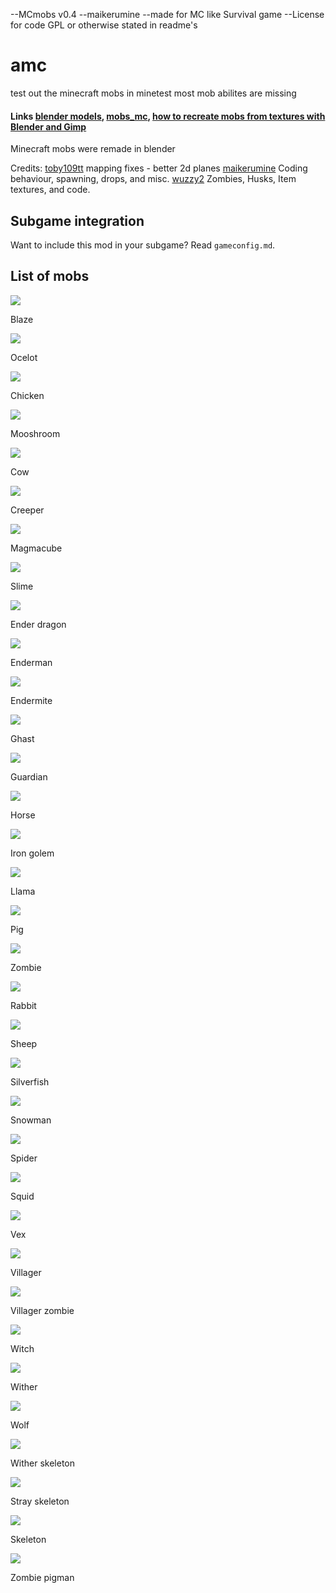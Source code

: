 --MCmobs v0.4
--maikerumine
--made for MC like Survival game
--License for code GPL or otherwise stated in readme's




# amc
test out the minecraft mobs in minetest most mob abilites are missing

#### Links [blender models](https://github.com/22i/minecraft-voxel-blender-models), [mobs_mc](https://github.com/maikerumine/mobs_mc), [how to recreate mobs from textures with Blender and Gimp](http://imgur.com/a/Iqg88)

Minecraft mobs were remade in blender

Credits:
[toby109tt](https://github.com/tobyplowy) mapping fixes - better 2d planes
[maikerumine](https://github.com/maikerumine) Coding behaviour, spawning, drops, and misc.
[wuzzy2](https://github.com/Wuzzy2) Zombies, Husks, Item textures, and code.

## Subgame integration
Want to include this mod in your subgame? Read `gameconfig.md`.

## List of mobs

<img src="http://i.imgur.com/sDrPv0I.png">

Blaze

<img src="http://i.imgur.com/Dy5kBOG.png">

Ocelot

<img src="http://i.imgur.com/YVcE6Y6.png">

Chicken

<img src="http://i.imgur.com/zvGBYsv.png">

Mooshroom

<img src="http://i.imgur.com/OzjxrTu.png">

Cow

<img src="http://i.imgur.com/fFT81H5.png">

Creeper

<img src="http://i.imgur.com/kPo9syY.png">

Magmacube

<img src="http://i.imgur.com/gxubcHM.png">

Slime

<img src="http://i.imgur.com/R8z1H7M.png">

Ender dragon

<img src="http://i.imgur.com/VjBb13j.png">

Enderman

<img src="http://i.imgur.com/v4QCDxn.png">

Endermite

<img src="http://i.imgur.com/7R2pwBw.png">

Ghast

<img src="http://i.imgur.com/bOj1opZ.png">

Guardian

<img src="http://i.imgur.com/fZ2r66l.png">

Horse

<img src="http://i.imgur.com/MIIVFyn.png">

Iron golem

<img src="http://i.imgur.com/sbwG042.png">

Llama

<img src="http://i.imgur.com/2EvdYiI.png">

Pig

<img src="http://i.imgur.com/k3bLbHk.png">

Zombie

<img src="http://i.imgur.com/ZOgPRz6.png">

Rabbit

<img src="http://i.imgur.com/YDu8XGC.png">

Sheep

<img src="http://i.imgur.com/MU8qCaZ.png">

Silverfish

<img src="http://i.imgur.com/YY2I8g6.png">

Snowman

<img src="http://i.imgur.com/qhiqfBd.png">

Spider

<img src="http://i.imgur.com/OIXdFBW.png">

Squid

<img src="http://i.imgur.com/LHpRD6p.png">

Vex

<img src="http://i.imgur.com/1vyZ8Wq.png">

Villager

<img src="http://i.imgur.com/FnMLwOV.png">

Villager zombie

<img src="http://i.imgur.com/Gw1pVhB.png">

Witch

<img src="http://i.imgur.com/1Ei2yAn.png">

Wither

<img src="http://i.imgur.com/uRbCgIY.png">

Wolf

<img src="http://i.imgur.com/IwI4aRc.png">

Wither skeleton

<img src="http://i.imgur.com/aQC92qw.png">

Stray skeleton

<img src="http://i.imgur.com/61TLenX.png">

Skeleton

<img src="http://i.imgur.com/NkZZudF.png">

Zombie pigman


